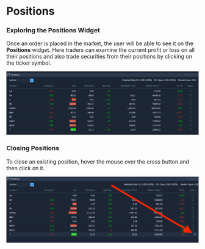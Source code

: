 # Positions

### Exploring the Positions Widget

Once an order is placed in the market, the user will be able to see it on the **Positions** widget. Here traders can examine the current profit or loss on all their positions and also trade securities from their positions by clicking on the ticker symbol.

![](../../../.gitbook/assets/screenshot-2020-03-20-at-20.11.00.png)

### Closing Positions

To close an existing position, hover the mouse over the cross button and then click on it.

![](../../../.gitbook/assets/screenshot-2020-03-20-at-20.16.15.png)





